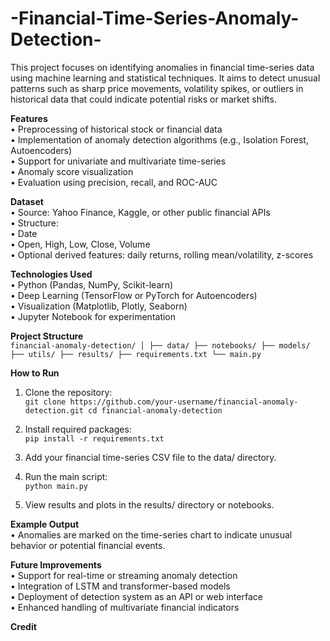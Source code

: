 # -Financial-Time-Series-Anomaly-Detection-
This project focuses on identifying anomalies in financial time-series data using machine learning and statistical techniques. It aims to detect unusual patterns such as sharp price movements, volatility spikes, or outliers in historical data that could indicate potential risks or market shifts.

**Features**<br>
• Preprocessing of historical stock or financial data<br>
• Implementation of anomaly detection algorithms (e.g., Isolation Forest, Autoencoders)<br>
• Support for univariate and multivariate time-series<br>
• Anomaly score visualization<br>
• Evaluation using precision, recall, and ROC-AUC<br>

**Dataset**<br>
• Source: Yahoo Finance, Kaggle, or other public financial APIs<br>
• Structure:<br>
• Date<br>
• Open, High, Low, Close, Volume<br>
• Optional derived features: daily returns, rolling mean/volatility, z-scores

**Technologies Used**<br>
• Python (Pandas, NumPy, Scikit-learn)<br>
• Deep Learning (TensorFlow or PyTorch for Autoencoders)<br>
• Visualization (Matplotlib, Plotly, Seaborn)<br>
• Jupyter Notebook for experimentation<br>

**Project Structure**<br>
``financial-anomaly-detection/
│
├── data/
├── notebooks/
├── models/
├── utils/
├── results/
├── requirements.txt
└── main.py``

**How to Run**<br>
1. Clone the repository:<br>
``git clone https://github.com/your-username/financial-anomaly-detection.git
cd financial-anomaly-detection``

2. Install required packages:<br>
``pip install -r requirements.txt``

3. Add your financial time-series CSV file to the data/ directory.<br>
4. Run the main script:<br>
``python main.py``

5. View results and plots in the results/ directory or notebooks.<br>
   
**Example Output**<br>
• Anomalies are marked on the time-series chart to indicate unusual behavior or potential financial events.

**Future Improvements**<br>
• Support for real-time or streaming anomaly detection<br>
• Integration of LSTM and transformer-based models<br>
• Deployment of detection system as an API or web interface<br>
• Enhanced handling of multivariate financial indicators

**Credit**<br>

